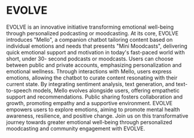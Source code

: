 # EVOLVE
EVOLVE is an innovative initiative
transforming emotional well-being through personalized
podcasting or moodcasting. At its core, EVOLVE introduces
"Mello", a companion chatbot tailoring content based on
individual emotions and needs that presents "Mini
Moodcasts", delivering quick emotional support and
motivation in today's fast-paced world with short, under 30-
second podcasts or moodcasts. Users can choose between
public and private accounts, emphasizing personalization and
emotional wellness. Through interactions with Mello, users
express emotions, allowing the chatbot to curate content
resonating with their current state. By integrating sentiment
analysis, text generation, and text-to-speech models, Mello
evolves alongside users, offering empathetic support and
recommendations. Public sharing fosters collaboration and
growth, promoting empathy and a supportive environment.
EVOLVE empowers users to explore emotions, aiming to
promote mental health awareness, resilience, and positive
change. Join us on this transformative journey towards greater
emotional well-being through personalized moodcasting and
community engagement with EVOLVE.
